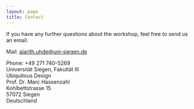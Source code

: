 ```yaml
---
layout: page
title: Contact
---
```



If you have any further questions about the workshop, feel free to send us
an email.

Mail: [alarith.uhde@uni-siegen.de](mailto:alarith.uhde@uni-siegen.de)

<p>Phone: +49 271 740-5269<br>
Universität Siegen, Fakultät III<br>
Ubiquitous Design<br>
Prof. Dr. Marc Hassenzahl<br>
Kohlbettstrasse 15<br>
57072 Siegen<br>
Deutschland</p>
